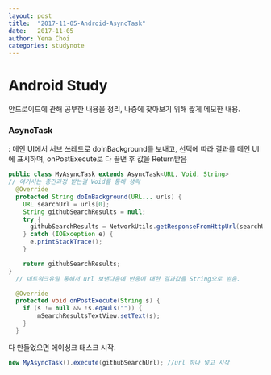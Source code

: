 ```yaml
---
layout: post
title:  "2017-11-05-Android-AsyncTask"
date:   2017-11-05
author: Yena Choi
categories: studynote
---
```

# Android Study
안드로이드에 관해 공부한 내용을 정리, 나중에 찾아보기 위해 짧게 메모한 내용.

### AsyncTask
: 메인 UI에서 서브 쓰레드로 doInBackground를 보내고, 선택에 따라 결과를 메인
UI에 표시하며, onPostExecute로 다 끝낸 후 값을 Return받음

```java
public class MyAsyncTask extends AsyncTask<URL, Void, String>
// 여기서는 중간과정 받는걸 Void를 통해 생략
  @Override
  protected String doInBackground(URL... urls) {
    URL searchUrl = urls[0];
    String githubSearchResults = null;
    try {
      githubSearchResults = NetworkUtils.getResponseFromHttpUrl(searchUrl);
    } catch (IOException e) {
      e.printStackTrace();
    }

    return githubSearchResults;
}
  // 네트워크유틸 통해서 url 보낸다음에 반응에 대한 결과값을 String으로 받음.

  @Override
  protected void onPostExecute(String s) {
    if (s != null && !s.eqauls("")) {
        mSearchResultsTextView.setText(s);
    }
  }
```


다 만들었으면 에이싱크 태스크 시작.

```java
new MyAsyncTask().execute(githubSearchUrl); //url 하나 넣고 시작
```

